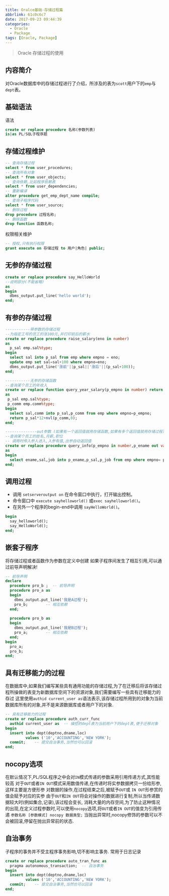 ```yaml
---
title: Oralce基础-存储过程篇
abbrlink: 61c0c6c7
date: 2017-09-23 09:44:39
categories:
  - Oracle
  - Package
tags: [Oracle, Package]
---
```

> Oracle 存储过程的使用

<!--more-->



## 内容简介

对Oracle数据库中的存储过程进行了介绍，所涉及的表为`scott`用户下的`emp`与`dept`表。

## 基础语法
语法

``` sql
create or replace procedure 名称(参数列表)
is|as PL/SQL子程序题

```

## 存储过程维护

``` sql
-- 查询存储过程
select * from user_procedures;
-- 查询所有对象
select * from user_objects;
-- 查询依赖,比如程序依赖表
select * from user_dependencies;
-- 重新编译
alter procedure get_emp_dept_name compile;
-- 查询子程序代码
select * from user_source;
-- 删除过程
drop procedure 过程名称;
-- 删除函数
drop function 函数名称;
```

权限相关维护
```sql
-- 授权,只有执行权限
grant execute on 存储过程 to 用户|角色| public;
```

## 无参的存储过程

``` sql
create or replace procedure say_HelloWorld
--说明部分(不能省略)
as
begin
  dbms_output.put_line('hello world');
end;
```


## 有参的存储过程

``` sql
-----------带参数的存储过程
--为指定工号的员工的涨100元,并打印前后的薪水
create or replace procedure raise_salary(eno in number)
as
  p_sal emp.sal%type;                                                                     --定义一个变量保存之前的薪水
begin
  select sal into p_sal from emp where empno = eno;
  update emp set sal=sal+100 where empno=eno;                                             --注意,这里一般不提交数据库
  dbms_output.put_line('涨前'||p_sal||'涨后'||(p_sal+100));
end;
```

``` sql
-----------无参的存储函数
--查询某个员工的年收入
create or replace function query_year_salary(p_empno in number) return number
as
 p_sal emp.sal%type;
 p_comm emp.comm%type;
begin
  select sal,comm into p_sal,p_comm from emp where empno=p_empno;
  return p_sal*12+nvl(p_comm,0);                                                            --滤空,在有空的表达式中,默认结果为空,因此需要滤空函数将其替换为0
end;
```

``` sql
--------------out参数 (如果有一个返回值就用存储函数,如果有多个返回值就用存储过程)
--查询某个员工的姓名,月薪,职位
-- 调用时传入参入进入,入参有值,出参自动返回值
create or replace procedure query_info(p_empno in number,p_ename out varchar2,p_sal out number,p_job out varchar2)  
as
begin
  select ename,sal,job into p_ename,p_sal,p_job from emp where empno= p_ename;
end;
```


## 调用过程
 - 调用  `setserveroutput on` 在命令窗口中执行，打开输出控制。
 - 命令窗口中 `execute sayhelloworld()` 或`exec sayhelloworld()`。
 - 在另外一个程序的begin-end中调用  `sayHelloWorld()`。
``` sql
begin
  say_helloworld();                                                                       -- 存储过程只能在begin-end语句块中调用                                                               
  say_HelloWorld();
end;
```

## 嵌套子程序
将存储过程或者函数作为参数在定义中创建
如果子程序间发生了相互引用,可以通过前导声明解决!
``` sql
-- 前导声明
declare
  procedure pro_b ;  -- 前导声明
  procedure pro_a as 
  begin
    dbms_output.put_line('我是A过程');
    pro_b;        -- 相互依赖
  end;
  
  procedure pro_b as 
  begin
    dbms_output.put_line('我是B过程');
    pro_a;        -- 相互依赖
  end;
begin
  pro_a;
  pro_b;
end;
```

## 具有迁移能力的过程
在数据库中,如果我们编写某些具有通用功能的存储过程,为了在迁移后将该存储过程所操做的表变为新数据库空间下的资源对象,我们需要编写一些具有迁移能力的存过
这里使用`authid current_user as`语法表示,该存储过程所用到的对象为当前数据库所有的对象,并不是来源数据库或者用户下的对象.
```sql
-- 具有迁移能力的过程
create or replace procedure auth_curr_func 
  authid current_user as  -- 操控的dept表为当前用户下的dept表,便于迁移对象
begin
  insert into dept(deptno,dname,loc)
         values ('10','ACCOUNTING','NEW YORK');
  commit;    -- 提交自治事务,当然也可以回滚
end;
```

## nocopy选项
在默认情况下,PL/SQL程序之中会对`IN`模式传递的参数采用引用传递方式,其性能较高
对于`OUT`或者`IN OUT`模式采用数值传递,在传递时将实参数据拷贝一份给形参,这样主要是方便形参
对数据的操作,在过程结束之后,被赋予`OUT`或 `IN OUT`形参赏的值会赋予对应的实参
由于`OUT`和`IN OUT`将会对操作的数据进行复制,所以当传递数据较大时(例如集合,记录),该过程会变长,
消耗大量的内存空间,为了防止这种情况的出现,在定义过程参数时,可以使用`nocopy`选项,将`OUT`或者`IN OUT`的值变为引用传递
`参数名称 [参数模式] nocopy 数据类型;`
当抛出异常时,nocopy修饰的参数可以不会被回滚,停留在抛出异常前的状态.

## 自治事务
子程序的事务并不受主程序事务影响,切不影响主事务.
常用于日志记录
```sql
create or replace procedure auto_tran_func as
  pragma autonomous_transaction;  -- 自治事务
begin
  insert into dept(deptno,dname,loc)
         values ('10','ACCOUNTING','NEW YORK');
  commit;    -- 提交自治事务,当然也可以回滚
end;
```